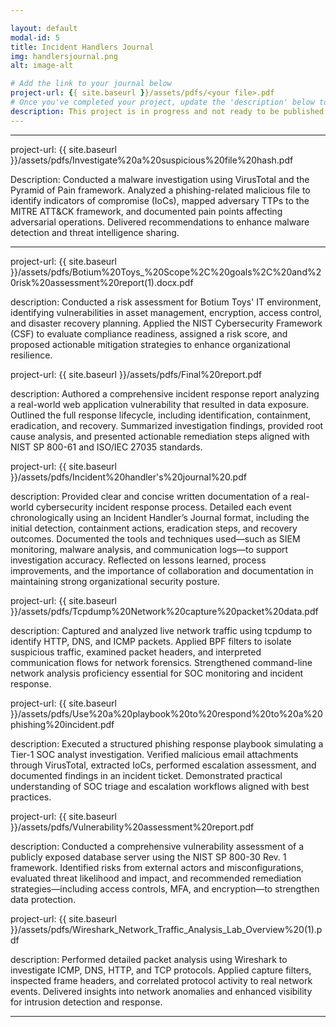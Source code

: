 ```yaml
---

layout: default
modal-id: 5
title: Incident Handlers Journal
img: handlersjournal.png
alt: image-alt

# Add the link to your journal below
project-url: {{ site.baseurl }}/assets/pdfs/<your file>.pdf
# Once you've completed your project, update the 'description' below to this one: Provided clear and concise written documentation of cybersecurity events, including detailed event descriptions, tools used, and lessons learned throughout the process.
description: This project is in progress and not ready to be published just yet. Please contact me if you'd like a sneak peek. Otherwise, stay tuned!
---
```




---
project-url: {{ site.baseurl }}/assets/pdfs/Investigate%20a%20suspicious%20file%20hash.pdf

Description: Conducted a malware investigation using VirusTotal and the Pyramid of Pain framework. Analyzed a phishing-related malicious file to identify indicators of compromise (IoCs), mapped adversary TTPs to the MITRE ATT&CK framework, and documented pain points affecting adversarial operations. Delivered recommendations to enhance malware detection and threat intelligence sharing.

---

project-url: {{ site.baseurl }}/assets/pdfs/Botium%20Toys_%20Scope%2C%20goals%2C%20and%20risk%20assessment%20report(1).docx.pdf

description: Conducted a risk assessment for Botium Toys' IT environment, identifying vulnerabilities in asset management, encryption, access control, and disaster recovery planning. Applied the NIST Cybersecurity Framework (CSF) to evaluate compliance readiness, assigned a risk score, and proposed actionable mitigation strategies to enhance organizational resilience.


project-url: {{ site.baseurl }}/assets/pdfs/Final%20report.pdf

description: Authored a comprehensive incident response report analyzing a real-world web application vulnerability that resulted in data exposure. Outlined the full response lifecycle, including identification, containment, eradication, and recovery. Summarized investigation findings, provided root cause analysis, and presented actionable remediation steps aligned with NIST SP 800-61 and ISO/IEC 27035 standards.


project-url: {{ site.baseurl }}/assets/pdfs/Incident%20handler's%20journal%20.pdf

description: Provided clear and concise written documentation of a real-world cybersecurity incident response process. Detailed each event chronologically using an Incident Handler’s Journal format, including the initial detection, containment actions, eradication steps, and recovery outcomes. Documented the tools and techniques used—such as SIEM monitoring, malware analysis, and communication logs—to support investigation accuracy. Reflected on lessons learned, process improvements, and the importance of collaboration and documentation in maintaining strong organizational security posture.


project-url: {{ site.baseurl }}/assets/pdfs/Tcpdump%20Network%20capture%20packet%20data.pdf

description: Captured and analyzed live network traffic using tcpdump to identify HTTP, DNS, and ICMP packets. Applied BPF filters to isolate suspicious traffic, examined packet headers, and interpreted communication flows for network forensics. Strengthened command-line network analysis proficiency essential for SOC monitoring and incident response.


project-url: {{ site.baseurl }}/assets/pdfs/Use%20a%20playbook%20to%20respond%20to%20a%20phishing%20incident.pdf

description: Executed a structured phishing response playbook simulating a Tier-1 SOC analyst investigation. Verified malicious email attachments through VirusTotal, extracted IoCs, performed escalation assessment, and documented findings in an incident ticket. Demonstrated practical understanding of SOC triage and escalation workflows aligned with best practices.


project-url: {{ site.baseurl }}/assets/pdfs/Vulnerability%20assessment%20report.pdf

description: Conducted a comprehensive vulnerability assessment of a publicly exposed database server using the NIST SP 800-30 Rev. 1 framework. Identified risks from external actors and misconfigurations, evaluated threat likelihood and impact, and recommended remediation strategies—including access controls, MFA, and encryption—to strengthen data protection.


project-url: {{ site.baseurl }}/assets/pdfs/Wireshark_Network_Traffic_Analysis_Lab_Overview%20(1).pdf

description: Performed detailed packet analysis using Wireshark to investigate ICMP, DNS, HTTP, and TCP protocols. Applied capture filters, inspected frame headers, and correlated protocol activity to real network events. Delivered insights into network anomalies and enhanced visibility for intrusion detection and response.

---
